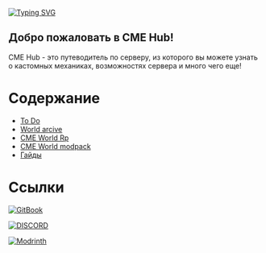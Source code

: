 [![Typing SVG](https://readme-typing-svg.demolab.com?font=Fira+Code&weight=100&pause=700&color=C400FF&center=true&vCenter=true&width=1000&lines=CME+Hub;Guides;World+archive;Modpack)](https://git.io/typing-svg)

## Добро пожаловать в CME Hub!

CME Hub - это путеводитель по серверу, из которого вы можете узнать о кастомных механиках, возможностях сервера и много чего еще!

# Содержание

- [To Do](https://github.com/Kr1sper59/CME/blob/main/To%20Do.md)
- [World arcive](https://github.com/Kr1sper59/CME-Hub/blob/main/World%20archve.md)
- [CME World Rp](https://github.com/Kr1sper59/CME-Hub/blob/main/CME%20World%20RP)
- [CME World modpack](https://github.com/Kr1sper59/CME-Hub/releases/tag/Modpack)
- [Гайды](https://github.com/Kr1sper59/CME-Hub/blob/main/Guides.md)


# Ссылки

[![GitBook](https://img.shields.io/badge/GitBook-%23000000.svg?style=for-the-badge&logo=gitbook&logoColor=white)](https://kr1sper.gitbook.io/cme-wiki)

[![DISCORD](https://img.shields.io/badge/Discord-5865F2?style=for-the-badge&logo=discord&logoColor=white)](https://dsc.gg/cme-world)

[![Modrinth](https://cdn.jsdelivr.net/npm/@intergrav/devins-badges@3/assets/cozy/available/modrinth_vector.svg)](https://modrinth.com/modpack/cme-world)
